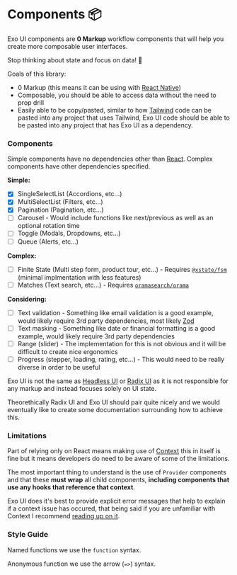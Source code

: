# Components 📦

Exo UI components are **0 Markup** workflow components that will help you create more composable user interfaces.

Stop thinking about state and focus on data! 🎉

Goals of this library:
- 0 Markup (this means it can be using with [React Native](https://reactnative.dev/))
- Composable, you should be able to access data without the need to prop drill
- Easily able to be copy/pasted, similar to how [Tailwind](https://tailwindcss.com/) code can be pasted into any project that uses Tailwind, Exo UI code should be able to be pasted into any project that has Exo UI as a dependency.

### Components

Simple components have no dependencies other than [React](https://react.dev/). Complex components have other dependencies specified.

**Simple:**

- [x] SingleSelectList (Accordions, etc...)
- [x] MultiSelectList (Filters, etc...)
- [x] Pagination (Pagination, etc...)
- [ ] Carousel - Would include functions like next/previous as well as an optional rotation time
- [ ] Toggle (Modals, Dropdowns, etc...)
- [ ] Queue (Alerts, etc...)

**Complex:**

- [ ] Finite State (Multi step form, product tour, etc...) - Requires [`@xstate/fsm`](https://xstate.js.org/docs/packages/xstate-fsm/) (minimal implmentation with less features)
- [ ] Matches (Text search, etc...) - Requires [`oramasearch/orama`](https://docs.oramasearch.com/)

**Considering:**

- [ ] Text validation - Something like email validation is a good example, would likely require 3rd party dependencies, most likely [Zod](https://zod.dev/)
- [ ] Text masking - Something like date or financial formatting is a good example, would likely require 3rd party dependencies
- [ ] Range (slider) - The implementation for this is not obvious and it will be difficult to create nice ergonomics
- [ ] Progress (stepper, loading, rating, etc...) - This would need to be really diverse in order to be useful

Exo UI is not the same as [Headless UI](https://headlessui.com/) or [Radix UI](https://www.radix-ui.com/) as it is not responsible for any markup and instead focuses solely on UI state.

Theorethically Radix UI and Exo UI should pair quite nicely and we would eventually like to create some documentation surrounding how to achieve this.

### Limitations

Part of relying only on React means making use of [Context](https://react.dev/learn/passing-data-deeply-with-context) this in itself is fine but it means developers do need to be aware of some of the limitations.

The most important thing to understand is the use of `Provider` components and that these **must wrap** all child components, **including components that use any hooks that reference that context**.

Exo UI does it's best to provide explicit error messages that help to explain if a context issue has occured, that being said if you are unfamiliar with Context I recommend [reading up on it](https://react.dev/learn/passing-data-deeply-with-context).

### Style Guide

Named functions we use the `function` syntax.

Anonymous function we use the arrow (`=>`) syntax.
